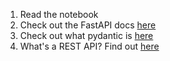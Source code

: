 1. Read the notebook
2. Check out the FastAPI docs [here](https://fastapi.tiangolo.com)
3. Check out what pydantic is [here](https://pydantic-docs.helpmanual.io/)
4. What's a REST API? Find out [here](https://en.wikipedia.org/wiki/Representational_state_transfer)